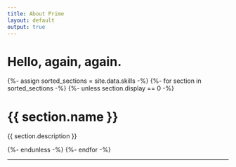 ```yaml
---
title: About Prime
layout: default
output: true
---
```


# Hello, again, again.

<div id="body">
  {%- assign sorted_sections = site.data.skills -%}
  {%- for section in sorted_sections -%}
  {%- unless section.display == 0 -%}
      <div class="{{ section.name }}">
        <h1>{{ section.name }}</h1>
        <p class="{{ section.name }} body">{{ section.description }}</p>
      </div>
  {%- endunless -%}
  {%- endfor -%}
</div>


---
